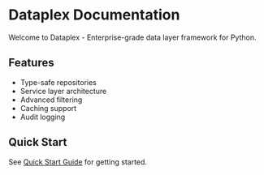 # Dataplex Documentation

Welcome to Dataplex - Enterprise-grade data layer framework for Python.

## Features

- Type-safe repositories
- Service layer architecture  
- Advanced filtering
- Caching support
- Audit logging

## Quick Start

See [Quick Start Guide](quickstart.md) for getting started.
